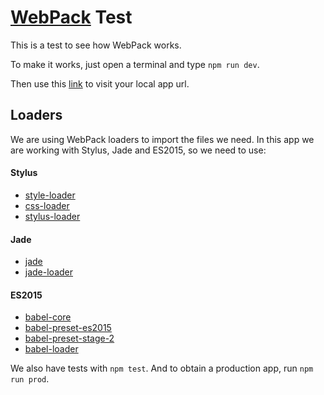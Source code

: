 # [WebPack](https://webpack.github.io/) Test

This is a test to see how WebPack works.

To make it works, just open a terminal and type `npm run dev`.

Then use this [link](http://localhost:8080) to visit your local app url.

## Loaders

We are using WebPack loaders to import the files we need. In this app we are working with Stylus, Jade and ES2015, so we need to use:

#### Stylus

* [style-loader](https://github.com/webpack/style-loader)
* [css-loader](https://github.com/webpack/css-loader)
* [stylus-loader](https://github.com/shama/stylus-loader)

#### Jade

* [jade](https://github.com/jadejs/jade)
* [jade-loader](https://github.com/webpack/jade-loader)

#### ES2015

* [babel-core](https://github.com/babel/babel)
* [babel-preset-es2015](https://babeljs.io/docs/plugins/preset-es2015/)
* [babel-preset-stage-2](https://babeljs.io/docs/plugins/preset-stage-2/)
* [babel-loader](https://github.com/babel/babel-loader)

We also have tests with `npm test`. And to obtain a production app, run `npm run prod`.

